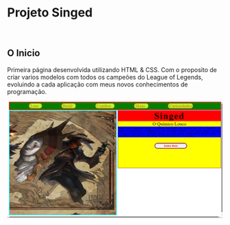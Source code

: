 <h1> Projeto Singed</h1>

<br>

<h2>O Inicio</h2>

<p>Primeira página desenvolvida utilizando HTML & CSS. Com o proposito de criar varios modelos com todos os campeões do League of Legends, evoluindo a cada aplicação com meus novos conhecimentos de programação.</p>

<img src="https://github.com/kdansz/ProjetoSinged/blob/main/assets/ProjetoSingedPrint.png?raw=true">
